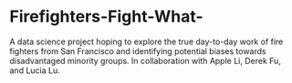 # Firefighters-Fight-What-
A data science project hoping to explore the true day-to-day work of fire fighters from San Francisco and identifying potential biases towards disadvantaged minority groups. In collaboration with Apple Li, Derek Fu, and Lucia Lu. 
